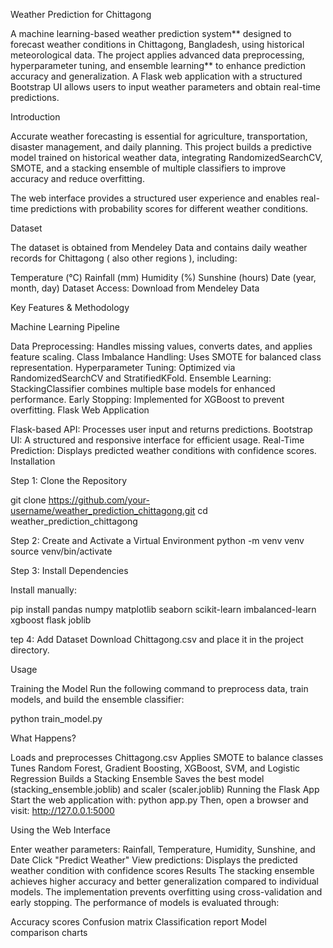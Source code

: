Weather Prediction for Chittagong

A machine learning-based weather prediction system** designed to forecast weather conditions in Chittagong, Bangladesh, using historical meteorological data. The project applies advanced data preprocessing, hyperparameter tuning, and ensemble learning** to enhance prediction accuracy and generalization. A Flask web application with a structured Bootstrap UI allows users to input weather parameters and obtain real-time predictions.

Introduction

Accurate weather forecasting is essential for agriculture, transportation, disaster management, and daily planning. This project builds a predictive model trained on historical weather data, integrating RandomizedSearchCV, SMOTE, and a stacking ensemble of multiple classifiers to improve accuracy and reduce overfitting.

The web interface provides a structured user experience and enables real-time predictions with probability scores for different weather conditions.

Dataset

The dataset is obtained from Mendeley Data and contains daily weather records for Chittagong ( also other regions ), including:

Temperature (°C)
Rainfall (mm)
Humidity (%)
Sunshine (hours)
Date (year, month, day)
Dataset Access: Download from Mendeley Data

Key Features & Methodology

Machine Learning Pipeline

Data Preprocessing: Handles missing values, converts dates, and applies feature scaling.
Class Imbalance Handling: Uses SMOTE for balanced class representation.
Hyperparameter Tuning: Optimized via RandomizedSearchCV and StratifiedKFold.
Ensemble Learning: StackingClassifier combines multiple base models for enhanced performance.
Early Stopping: Implemented for XGBoost to prevent overfitting.
Flask Web Application

Flask-based API: Processes user input and returns predictions.
Bootstrap UI: A structured and responsive interface for efficient usage.
Real-Time Prediction: Displays predicted weather conditions with confidence scores.
Installation

Step 1: Clone the Repository

git clone https://github.com/your-username/weather_prediction_chittagong.git cd weather_prediction_chittagong

Step 2: Create and Activate a Virtual Environment
python -m venv venv source venv/bin/activate

Step 3: Install Dependencies

Install manually:

pip install pandas numpy matplotlib seaborn scikit-learn imbalanced-learn xgboost flask joblib

tep 4: Add Dataset
Download Chittagong.csv and place it in the project directory.

Usage

Training the Model Run the following command to preprocess data, train models, and build the ensemble classifier:

python train_model.py

What Happens?

Loads and preprocesses Chittagong.csv
Applies SMOTE to balance classes
Tunes Random Forest, Gradient Boosting, XGBoost, SVM, and Logistic Regression
Builds a Stacking Ensemble
Saves the best model (stacking_ensemble.joblib) and scaler (scaler.joblib)
Running the Flask App
Start the web application with:
python app.py Then, open a browser and visit:
http://127.0.0.1:5000

Using the Web Interface

Enter weather parameters: Rainfall, Temperature, Humidity, Sunshine, and Date
Click "Predict Weather"
View predictions: Displays the predicted weather condition with confidence scores
Results The stacking ensemble achieves higher accuracy and better generalization compared to individual models. The implementation prevents overfitting using cross-validation and early stopping. The performance of models is evaluated through:

Accuracy scores
Confusion matrix
Classification report
Model comparison charts
